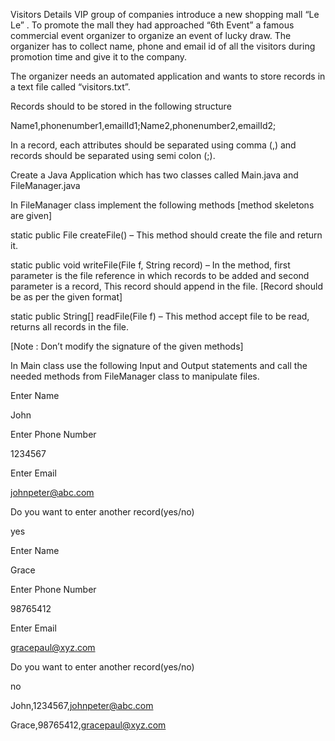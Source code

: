 Visitors Details
VIP group of companies introduce a new shopping mall “Le Le” . To promote the mall they had approached  “6th Event” a famous commercial event organizer to organize an event of lucky draw. The organizer has to collect name, phone and email id of all the visitors during promotion time and give it to the company.

The organizer needs an automated application and wants to store records in a text file called “visitors.txt”. 

Records should to be stored in the following structure

Name1,phonenumber1,emailId1;Name2,phonenumber2,emailId2;

In a record, each attributes should be separated using comma (,) and records should be separated using semi colon (;). 

Create a Java Application which has two classes called Main.java and FileManager.java

In FileManager class implement the following methods [method skeletons are given]

static public File createFile() – This method should create the file and return it.

static public void writeFile(File f, String record) – In the method, first parameter is the file reference in which records to be added  and second parameter is a record, This record should append in the file. [Record should be as per the given format]

static public String[] readFile(File f) – This method accept file to be read, returns all records in the file.

[Note : Don’t modify the signature of the given methods]

In Main class use the following Input and Output statements and call the needed methods from FileManager class to manipulate files.

Enter Name

John

Enter Phone Number

1234567

Enter Email

johnpeter@abc.com

Do you want to enter another record(yes/no)

yes

Enter Name

Grace

Enter Phone Number

98765412

Enter Email

gracepaul@xyz.com

Do you want to enter another record(yes/no)

no

John,1234567,johnpeter@abc.com

Grace,98765412,gracepaul@xyz.com
